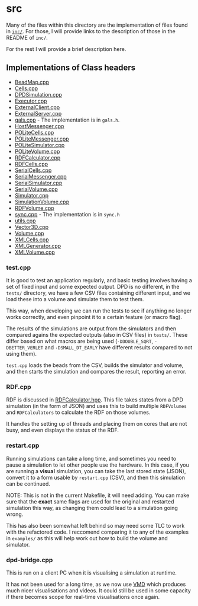 # src

Many of the files within this directory are the implementation of files found in
[`inc/`](../inc/). For those, I will provide links to the description of those
in the README of `inc/`.

For the rest I will provide a brief description here.

## Implementations of Class headers

- [BeadMap.cpp](../inc/README.md#beadmaphpp)
- [Cells.cpp](../inc/README.md#cellshpp)
- [DPDSimulation.cpp](../inc/README.md#dpdsimulationhpp)
- [Executor.cpp](../inc/README.md#executorhpp)
- [ExternalClient.cpp](../inc/README.md#externalclienthpp)
- [ExternalServer.cpp](../inc/README.md#externalserverhpp)
- [gals.cpp](../inc/README.md#galsh) - The implementation is in `gals.h`.
- [HostMessenger.cpp](../inc/README.md#hostmessengerhpp)
- [POLiteCells.cpp](../inc/README.md#politecellshpp)
- [POLiteMessenger.cpp](../inc/README.md#politemessengerhpp)
- [POLiteSimulator.cpp](../inc/README.md#politesimulatorhpp)
- [POLiteVolume.cpp](../inc/README.md#politevolumehpp)
- [RDFCalculator.cpp](../inc/README.md#rdfcalculatorhpp)
- [RDFCells.cpp](../inc/README.md#rdfcellshpp)
- [SerialCells.cpp](../inc/README.md#serialceppshpp)
- [SerialMessenger.cpp](../inc/README.md#serialmessengerhpp)
- [SerialSimulator.cpp](../inc/README.md#serialsimulatorhpp)
- [SerialVolume.cpp](../inc/README.md#serialvolumehpp)
- [Simulator.cpp](../inc/README.md#simulatorhpp)
- [SimulationVolume.cpp](../inc/README.md#simulationvolumehpp)
- [RDFVolume.cpp](../inc/README.md#rdfvolumehpp)
- [sync.cpp](../inc/README.md#synch) - The implementation is in `sync.h`
- [utils.cpp](../inc/README.md#utilshpp)
- [Vector3D.cpp](../inc/README.md#vector3dhpp)
- [Volume.cpp](../inc/README.md#volumehpp)
- [XMLCells.cpp](../inc/README.md#xmlcellshpp)
- [XMLGenerator.cpp](../inc/README.md#xmlgeneratorhpp)
- [XMLVolume.cpp](../inc/README.md#xmlvolumehpp)

### test.cpp

It is good to test an application regularly, and basic testing involves having a
set of fixed input and some expected output. DPD is no different, in the
`tests/` directory, we have a few CSV files containing different input, and we
load these into a volume and simulate them to test them.

This way, when developing we can run the tests to see if anything no longer
works correctly, and even pinpoint it to a certain feature (or macro flag).

The results of the simulations are output from the simulators and then compared
agains the expected outputs (also in CSV files) in `tests/`. These differ based
on what macros are being used (`-DDOUBLE_SQRT`, `-DBETTER_VERLET` and
`-DSMALL_DT_EARLY` have different results compared to not using them).

`test.cpp` loads the beads from the CSV, builds the simulator and volume, and
then starts the simulation and compares the result, reporting an error.

### RDF.cpp

RDF is discussed in [RDFCalculator.hpp](../inc/README.md#rdfcalculatorhpp). This
file takes states from a DPD simulation (in the form of JSON) and uses this to
build multiple `RDFVolumes` and `RDFCalculators` to calculate the RDF on those
volumes.

It handles the setting up of threads and placing them on cores that are not
busy, and even displays the status of the RDF.

### restart.cpp

Running simulations can take a long time, and sometimes you need to pause a
simulation to let other people use the hardware. In this case, if you are
running a **visual** simulation, you can take the last stored state (JSON),
convert it to a form usable by `restart.cpp` (CSV), and then this simulation
can be continued.

NOTE: This is not in the current Makefile, it will need adding. You can make
sure that the **exact** same flags are used for the original and restarted
simulation this way, as changing them could lead to a simulation going wrong.

This has also been somewhat left behind so may need some TLC to work with the
refactored code. I reccomend comparing it to any of the examples in `examples/`
as this will help work out how to build the volume and simulator.

### dpd-bridge.cpp

This is run on a client PC when it is visualising a simulation at runtime.

It has not been used for a long time, as we now use
[VMD](https://www.ks.uiuc.edu/Research/vmd/) which produces much nicer
visualisations and videos. It could still be used in some capacity if there
becomes scope for real-time visualisations once again.
